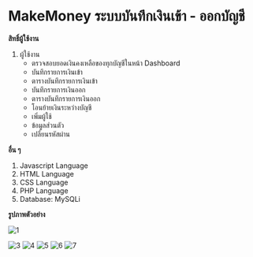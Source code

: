 # MakeMoney ระบบบันทึกเงินเข้า - ออกบัญชี

**สิทธิ์ผู้ใช้งาน**  
  1. ผู้ใช้งาน  
     * ตรวจสอบยอดเงินคงเหลือของทุกบัญชีในหน้า Dashboard 
     * บันทึกรายการเงินเข้า 
     * ตารางบันทึกรายการเงินเข้า
     * บันทึกรายการเงินออก  
     * ตารางบันทึกรายการเงินออก
     * โอนย้ายเงินระหว่างบัญชี
     * เพิ่มผู้ใช้
     * ข้อมูลส่วนตัว
     * เปลี่ยนรหัสผ่าน

**อื่น ๆ**
  1. Javascript Language
  2. HTML Language
  3. CSS Language
  4. PHP Language
  5. Database: MySQLi

**รูปภาพตัวอย่าง**

![1](https://github.com/ENOMBAN/MY_PROJECT/blob/main/TOTAL/MakeMoney/image/1.png)
<!-- ![2](https://github.com/ENOMBAN/MY_PROJECT/blob/main/TOTAL/MakeMoney/image/2.png) -->
![3](https://github.com/ENOMBAN/MY_PROJECT/blob/main/TOTAL/MakeMoney/image/3.png)
![4](https://github.com/ENOMBAN/MY_PROJECT/blob/main/TOTAL/MakeMoney/image/4.png)
![5](https://github.com/ENOMBAN/MY_PROJECT/blob/main/TOTAL/MakeMoney/image/5.png)
![6](https://github.com/ENOMBAN/MY_PROJECT/blob/main/TOTAL/MakeMoney/image/6.png)
![7](https://github.com/ENOMBAN/MY_PROJECT/blob/main/TOTAL/MakeMoney/image/7.png)
<!-- ![8](https://github.com/ENOMBAN/MY_PROJECT/blob/main/TOTAL/MakeMoney/image/8.png) -->
<!-- ![9](https://github.com/ENOMBAN/MY_PROJECT/blob/main/TOTAL/MakeMoney/image/9.png) -->
